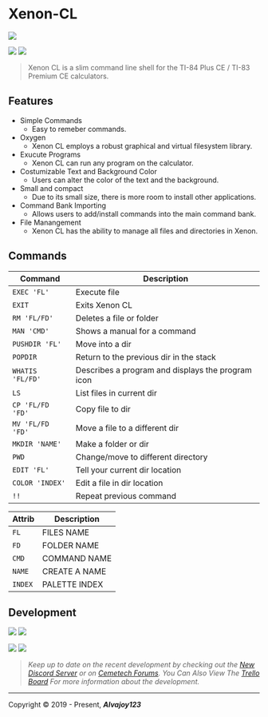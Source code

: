 # Xenon-CL

![](https://i.imgur.com/rzbh2LC.png)

![](https://img.shields.io/badge/Release-BETA-green) ![](https://img.shields.io/github/issues/Overload02/Xenon-CL)

> Xenon CL is a slim command line shell for the TI-84 Plus CE / TI-83 Premium CE calculators.

## Features

- Simple Commands
  - Easy to remeber commands.
- Oxygen
  - Xenon CL employs a robust graphical and virtual filesystem library.
- Exucute Programs
  -  Xenon CL can run any program on the calculator.
- Costumizable Text and Background Color
  - Users can alter the color of the text and the background.
- Small and compact
  - Due to its small size, there is more room to install other applications.
- Command Bank Importing
  - Allows users to add/install commands into the main command bank.
- File Manangement
  - Xenon CL has the ability to manage all files and directories in Xenon.

## Commands
|Command|Description|
|---    |---        |
|`EXEC 'FL' `  |Execute file|
|`EXIT`   |Exits Xenon CL|
|`RM 'FL/FD'`     |Deletes a file or folder|
|`MAN 'CMD'`    |Shows a manual for a command|
|`PUSHDIR 'FL'`|Move into a dir|
|`POPDIR` |Return to the previous dir in the stack|
|`WHATIS 'FL/FD'` |Describes a program and displays the program icon|
|`LS`     |List files in current dir|
|`CP 'FL/FD 'FD'`     |Copy file to dir|
|`MV 'FL/FD 'FD'`     |Move a file to a different dir|
|`MKDIR 'NAME'`  |Make a folder or dir|
|`PWD`    |Change/move to different directory|
|`EDIT 'FL'`   |Tell your current dir location|
|`COLOR 'INDEX'` |Edit a file in dir location|
|`!!`     |Repeat previous command|

|Attrib|Description|
|---|---|
|`FL`|FILES NAME|
|`FD`|FOLDER NAME|
|`CMD`|COMMAND NAME|
|`NAME`|CREATE A NAME|
|`INDEX`|PALETTE INDEX|

## Development
![](https://i.imgur.com/hmNuvlA.png) ![](https://i.imgur.com/n8711b2.png)

![](https://i.imgur.com/WeOXaiJ.png) ![](https://i.imgur.com/FThM7Hx.gif)

> *Keep up to date on the recent development by checking out the [New Discord Server](https://discord.gg/xyUZgnD4UJ "New Discord Server") or on [Cemetech Forums](https://www.cemetech.net/forum/viewtopic.php?t=15070 "Cemetech Forums"). You Can Also View The [Trello Board](https://trello.com/b/eYALDr4Q/xenon-development-c "Trello Board") For more information about the development.*


------------


 Copyright &copy; 2019 - Present, ***Alvajoy123***
